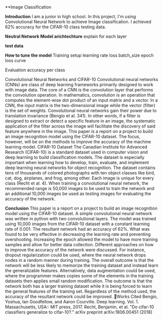 **Image Classification

**Introduction**
I am a junior in high school. In this project, I'm using Convolutional Neural Network to achieve Image classification.
I achieved 62% accuracy for the CIFAR-10 class testing data.


**Neutral Network Model arichtechture**
explain for each layer

**test data**

**How to tune the model**
Training setup
learning rate
loss
batch_size
epoch
loss curve

Evaluation
accuracy per class



Convolutional Neural Networks and CIFAR-10
Convolutional neural networks (CNNs) are class of deep learning frameworks primarily designed to work with image data. The core of a CNN is the convolution layer that performs the convolution operation. In mathematics, convolution is an operation that computes the element-wise dot product of an input matrix and a vector. In a CNN, the input matrix is the two-dimensional image while the vector (filter) is the set of weights. Convolutional neural networks gain their power due to translation invariance (Bengio et al. 341). In other words, if a filter is designed to extract or detect a specific feature in an image, the systematic application of the filter across the image will facilitate the discovery of said feature anywhere in the image. This paper is a report on a project to build an image recognition model using the CIFAR-10 dataset. The focus, however, will be on the methods to improve the accuracy of the machine learning model. 
CIFAR-10 Dataset
The Canadian Institute for Advanced Research (CIFAR-10) is a standard dataset used in computer vision and deep learning to build classification models. The dataset is especially important when learning how to develop, train, evaluate, and implement deep learning neural networks for object recognition. The dataset contains tens of thousands of colored photographs with ten object classes like bird, cat, dog, airplanes, and frog, among other. Each image is unique for every class (Recht et al. 4). When training a convolutional neural network, the recommended range is 50,000 images to be used to train the network and an additional 10,000 images be used as testing images for evaluating the accuracy of the network.



**Conclusion**
This paper is a report on a project to build an image recognition model using the CIFAR-10 dataset. A simple convolutional neural network was written in python with two convolutional layers. The model was trained using 10,000 images from the CIFAR-10 dataset with a constant learning rate of 0.001. The resultant network had an accuracy of 62%. What was found to be very effective in decreasing the learning rate and preventing overshooting.  Increasing the epoch allowed the model to have more training samples and allow for better data collection. Different approaches on how to improve the accuracy of the network were discussed. For instance, dropout regularization could be used, where the neural network drops nodes in a random manner during training. The overall outcome is that the network will be less likely to memorize the training dataset and instead learn the generalizable features. Alternatively, data augmentation could be used, where the programmer makes copies some of the elements in the training datasets then applies small random modification. The outcome is that the network both has a larger training dataset while it is being forced to learn the general features of the training set. Regardless of the method used, the accuracy of the resultant network could be improved. 
Works Cited
Bengio, Yoshua, Ian Goodfellow, and Aaron Courville. Deep learning. Vol. 1. Massachusetts, USA:: MIT press, 2017.
Recht, Benjamin, et al. "Do cifar-10 classifiers generalize to cifar-10?." arXiv preprint arXiv:1806.00451 (2018)

